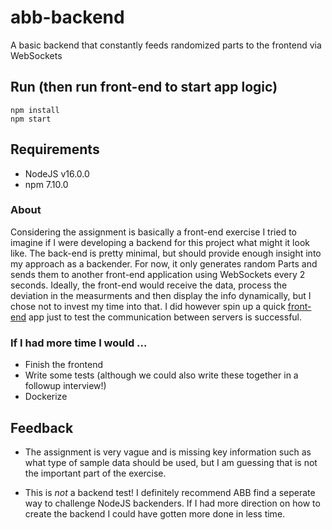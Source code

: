 # abb-backend

A basic backend that constantly feeds randomized parts to the frontend via WebSockets 

## Run (then run front-end to start app logic)

```
npm install
npm start
```

## Requirements
- NodeJS v16.0.0
- npm 7.10.0

### About

Considering the assignment is basically a front-end exercise I tried to imagine if I were developing a backend for this project what might it look like.
The back-end is pretty minimal, but should provide enough insight into my approach as a backender.  For now, it only generates random Parts and sends
them to another front-end application using WebSockets every 2 seconds.  Ideally, the front-end would receive the data, process the deviation in the
measurments and then display the info dynamically, but I chose not to invest my time into that.  I did however spin up a quick [front-end](https://github.com/louis-sanchez/abb-frontend) app just to test the communication
between servers is successful.  

### If I had more time I would ...

- Finish the frontend
- Write some tests (although we could also write these together in a followup interview!)
- Dockerize

## Feedback

- The assignment is very vague and is missing key information such as what type of sample data should be used, but I am guessing that is not the
important part of the exercise.

- This is *not* a backend test!  I definitely recommend ABB find a seperate way to challenge NodeJS backenders.  If I had more direction on how to create the backend I could have
gotten more done in less time.  
